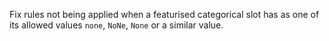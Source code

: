 Fix rules not being applied when a featurised categorical slot has as one of its allowed
values `none`, `NoNe`, `None` or a similar value.
